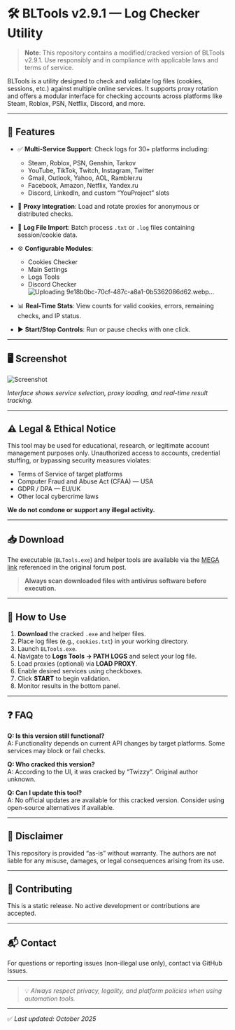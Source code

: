 # 🛠️ BLTools v2.9.1 — Log Checker Utility

> **Note**: This repository contains a modified/cracked version of BLTools v2.9.1. Use responsibly and in compliance with applicable laws and terms of service.

BLTools is a utility designed to check and validate log files (cookies, sessions, etc.) against multiple online services. It supports proxy rotation and offers a modular interface for checking accounts across platforms like Steam, Roblox, PSN, Netflix, Discord, and more.

---

## 📌 Features

- ✅ **Multi-Service Support**: Check logs for 30+ platforms including:
  - Steam, Roblox, PSN, Genshin, Tarkov
  - YouTube, TikTok, Twitch, Instagram, Twitter
  - Gmail, Outlook, Yahoo, AOL, Rambler.ru
  - Facebook, Amazon, Netflix, Yandex.ru
  - Discord, LinkedIn, and custom “YouProject” slots
- 🧭 **Proxy Integration**: Load and rotate proxies for anonymous or distributed checks.
- 📁 **Log File Import**: Batch process `.txt` or `.log` files containing session/cookie data.
- ⚙️ **Configurable Modules**:
  - Cookies Checker
  - Main Settings
  - Logs Tools
  - Discord Checker![Uploading 9e18b0bc-70cf-487c-a8a1-0b5362086d62.webp…]()

- 📊 **Real-Time Stats**: View counts for valid cookies, errors, remaining checks, and IP status.
- ▶️ **Start/Stop Controls**: Run or pause checks with one click.

---

## 🖥️ Screenshot

![Screenshot](https://nztcdn.com/files/9e18b0bc-70cf-487c-a8a1-0b5362086d62.webp)

*Interface shows service selection, proxy loading, and real-time result tracking.*

---

## ⚠️ Legal & Ethical Notice

This tool may be used for educational, research, or legitimate account management purposes only. Unauthorized access to accounts, credential stuffing, or bypassing security measures violates:

- Terms of Service of target platforms  
- Computer Fraud and Abuse Act (CFAA) — USA  
- GDPR / DPA — EU/UK  
- Other local cybercrime laws  

**We do not condone or support any illegal activity.**

---

## 📥 Download

The executable (`BLTools.exe`) and helper tools are available via the [MEGA link](https://mega.nz/) referenced in the original forum post.  
> **Always scan downloaded files with antivirus software before execution.**

---

## 🔧 How to Use

1. **Download** the cracked `.exe` and helper files.
2. Place log files (e.g., `cookies.txt`) in your working directory.
3. Launch `BLTools.exe`.
4. Navigate to **Logs Tools → PATH LOGS** and select your log file.
5. Load proxies (optional) via **LOAD PROXY**.
6. Enable desired services using checkboxes.
7. Click **START** to begin validation.
8. Monitor results in the bottom panel.

---

## ❓ FAQ

**Q: Is this version still functional?**  
A: Functionality depends on current API changes by target platforms. Some services may block or fail checks.

**Q: Who cracked this version?**  
A: According to the UI, it was cracked by “Twizzy”. Original author unknown.

**Q: Can I update this tool?**  
A: No official updates are available for this cracked version. Consider using open-source alternatives if available.

---

## 📜 Disclaimer

This repository is provided “as-is” without warranty. The authors are not liable for any misuse, damages, or legal consequences arising from its use.

---

## 🤝 Contributing

This is a static release. No active development or contributions are accepted.

---

## 📬 Contact

For questions or reporting issues (non-illegal use only), contact via GitHub Issues.

---

> 💡 *Always respect privacy, legality, and platform policies when using automation tools.*

---

✅ *Last updated: October 2025*
